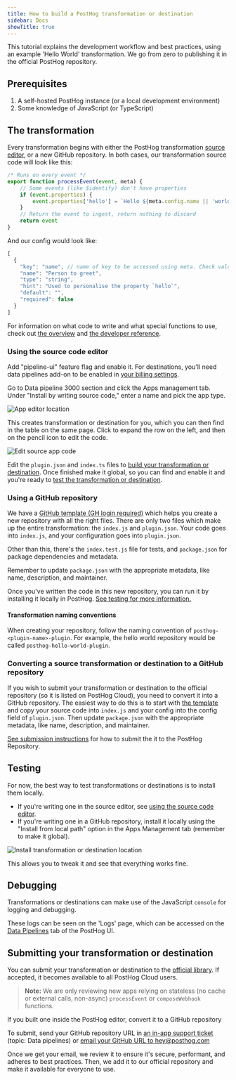 ```yaml
---
title: How to build a PostHog transformation or destination
sidebar: Docs
showTitle: true
---
```


This tutorial explains the development workflow and best practices, using an example 'Hello World' transformation. We go from zero to publishing it in the official PostHog repository.

## Prerequisites

1. A self-hosted PostHog instance (or a local development environment)
1. Some knowledge of JavaScript (or TypeScript)

## The transformation

Every transformation begins with either the PostHog transformation [source editor](#using-the-plugin-source-editor), or a new GitHub repository. In both cases, our transformation source code will look like this:

```js
/* Runs on every event */
export function processEvent(event, meta) {
    // Some events (like $identify) don't have properties
    if (event.properties) {
        event.properties['hello'] = `Hello ${meta.config.name || 'world'}`
    }
    // Return the event to ingest, return nothing to discard  
    return event
}
```

And our config would look like:

```js
[
  {
    "key": "name", // name of key to be accessed using meta. Check value using `meta.config.name`
    "name": "Person to greet",
    "type": "string",
    "hint": "Used to personalise the property `hello`",
    "default": "",
    "required": false
  }
]
```

For information on what code to write and what special functions to use, check out [the overview](/docs/cdp/build) and [the developer reference](/docs/cdp/build/reference).

### Using the source code editor

Add "pipeline-ui" feature flag and enable it. For destinations, you'll need data pipelines add-on to be enabled in [your billing settings](https://us.posthog.com/organization/billing).

Go to Data pipeline 3000 section and click the Apps management tab. Under "Install by writing source code," enter a name and pick the app type. 

![App editor location](https://res.cloudinary.com/dmukukwp6/image/upload/v1714149251/posthog.com/contents/images/docs/cdp/create-source-code-app.png)

This creates transformation or destination for you, which you can then find in the table on the same page. Click to expand the row on the left, and then on the pencil icon to edit the code.

![Edit source app code](https://res.cloudinary.com/dmukukwp6/image/upload/v1714149601/posthog.com/contents/images/docs/cdp/source-app-edit-code.png)

Edit the `plugin.json` and `index.ts` files to [build your transformation or destination](/docs/cdp/build). Once finished make it global, so you can find and enable it and you're ready to [test the transformation or destination](#testing).

### Using a GitHub repository

We have a [GitHub template (GH login required)](https://github.com/PostHog/posthog-plugin-starter-kit/generate) which helps you create a new repository with all the right files. There are only two files which make up the entire transformation: the `index.js` and `plugin.json`. Your code goes into `index.js`, and your configuration goes into `plugin.json`.

Other than this, there's the `index.test.js` file for tests, and `package.json` for package dependencies and metadata.

Remember to update `package.json` with the appropriate metadata, like name, description, and maintainer.

Once you've written the code in this new repository, you can run it by installing it locally in PostHog. [See testing for more information.](#testing)

#### Transformation naming conventions

When creating your repository, follow the naming convention of `posthog-<plugin-name>-plugin`. For example, the hello world  repository would be called `posthog-hello-world-plugin`.

### Converting a source transformation or destination to a GitHub repository

If you wish to submit your transformation or destination to the official repository (so it is listed on PostHog Cloud), you need to convert it into a GitHub repository. The easiest way to do this is to start with [the template](https://github.com/PostHog/posthog-plugin-starter-kit/generate) and copy your source code into `index.js` and your config into the config field of `plugin.json`. Then update `package.json` with the appropriate metadata, like name, description, and maintainer.

[See submission instructions](#submitting-your-plugin) for how to submit the it to the PostHog Repository.

## Testing

For now, the best way to test transformations or destinations is to install them locally. 

- If you're writing one in the source editor, see [using the source code editor](#using-the-source-code-editor).
- If you're writing one in a GitHub repository, install it locally using the "Install from local path" option in the Apps Management tab (remember to make it global).

![Install transformation or destination location](https://res.cloudinary.com/dmukukwp6/image/upload/v1714150263/posthog.com/contents/images/docs/cdp/install-options.png)

This allows you to tweak it and see that everything works fine.

## Debugging

Transformations or destinations can make use of the JavaScript `console` for logging and debugging. 

These logs can be seen on the 'Logs' page, which can be accessed on the [Data Pipelines](https://app.posthog.com/apps) tab of the PostHog UI.

## Submitting your transformation or destination

You can submit your transformation or destination to the [official library](/cdp). If accepted, it becomes available to all PostHog Cloud users. 

> **Note:** We are only reviewing new apps relying on stateless (no cache or external calls, non-async) `processEvent` or `composeWebhook` functions.

If you built one inside the PostHog editor, convert it to a GitHub repository

To submit, send your GitHub repository URL in [an in-app support ticket](https://us.posthog.com/#panel=support%3Asupport%3Aapps%3Alow) (topic: Data pipelines) or [email your GitHub URL to hey@posthog.com](mailto:hey@posthog.com?subject=Submit%20Plugin%20to%20Repository&body=Plugin%20GitHub%20link%3A)

Once we get your email, we review it to ensure it's secure, performant, and adheres to best practices. Then, we add it to our official repository and make it available for everyone to use.
